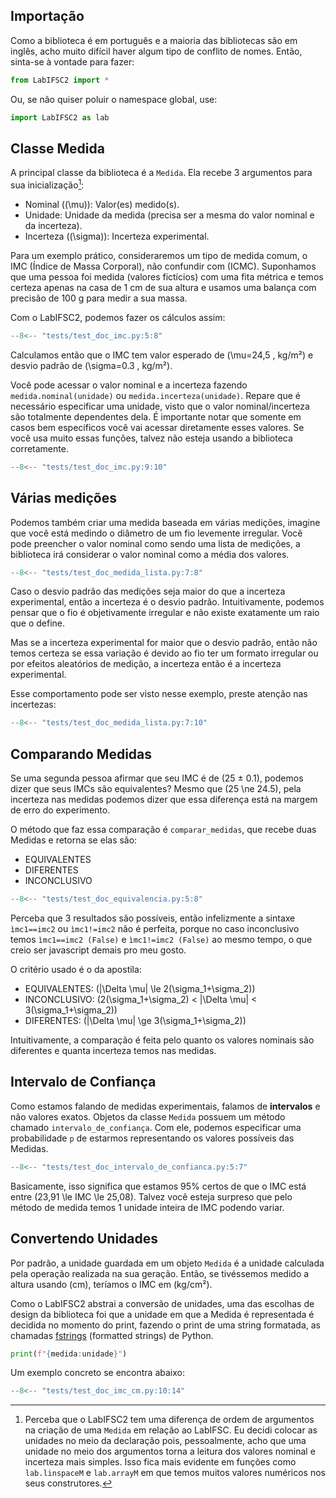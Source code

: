 ## Importação
Como a biblioteca é em português e a maioria das bibliotecas são em inglês, acho muito difícil haver algum tipo de conflito de nomes. Então, sinta-se à vontade para fazer:

```py
from LabIFSC2 import *
```

Ou, se não quiser poluir o namespace global, use:

```py
import LabIFSC2 as lab
```

## Classe Medida

A principal classe da biblioteca é a `Medida`. Ela recebe 3 argumentos para sua inicialização[^1]:

- Nominal (\(\mu\)): Valor(es) medido(s).
- Unidade: Unidade da medida (precisa ser a mesma do valor nominal e da incerteza).
- Incerteza (\(\sigma\)): Incerteza experimental.

Para um exemplo prático, consideraremos um tipo de medida comum, o IMC (Índice de Massa Corporal), não confundir com (ICMC). Suponhamos que uma pessoa foi medida (valores fictícios) com uma fita métrica e temos certeza apenas na casa de 1 cm de sua altura e usamos uma balança com precisão de 100 g para medir a sua massa.

Com o LabIFSC2, podemos fazer os cálculos assim:
```py title="Cálculo de IMC"
--8<-- "tests/test_doc_imc.py:5:8"
```
Calculamos então que o IMC tem valor esperado de \(\mu=24,5 \, kg/m²\) e desvio padrão de \(\sigma=0.3 \, kg/m²\).

Você pode acessar o valor nominal e a incerteza fazendo `medida.nominal(unidade)` ou `medida.incerteza(unidade)`. Repare que é necessário especificar uma unidade, visto que o valor nominal/incerteza são totalmente dependentes dela. É importante notar que somente em casos bem específicos você vai acessar diretamente esses valores. Se você usa muito essas funções, talvez não esteja usando a biblioteca corretamente.

```py title="Cálculo de IMC"
--8<-- "tests/test_doc_imc.py:9:10"
```

## Várias medições
Podemos também criar uma medida baseada em várias medições, imagine que você está medindo o diâmetro de um fio levemente irregular. Você pode preencher o valor nominal como sendo uma lista de medições, a biblioteca irá considerar o valor nominal como a média dos valores.

```py title="Cálculo de IMC"
--8<-- "tests/test_doc_medida_lista.py:7:8"
```
Caso o desvio padrão das medições seja maior do que a incerteza experimental, então a incerteza é o desvio padrão. Intuitivamente, podemos pensar que o fio é objetivamente irregular e não existe exatamente um raio que o define. 

Mas se a incerteza experimental for maior que o desvio padrão, então não temos certeza se essa variação é devido ao fio ter um formato irregular ou por efeitos aleatórios de medição, a incerteza então é a incerteza experimental. 


Esse comportamento pode ser visto nesse exemplo, preste atenção nas incertezas:

```py title="Cálculo de IMC"
--8<-- "tests/test_doc_medida_lista.py:7:10"
```

## Comparando Medidas
Se uma segunda pessoa afirmar que seu IMC é de (25 ± 0.1), podemos dizer que seus IMCs são equivalentes? Mesmo que \(25 \ne 24.5\), pela incerteza nas medidas podemos dizer que essa diferença está na margem de erro do experimento.

O método que faz essa comparação é `comparar_medidas`, que recebe duas Medidas e retorna se elas são:

- EQUIVALENTES
- DIFERENTES
- INCONCLUSIVO

```py title="Comparando IMC"
--8<-- "tests/test_doc_equivalencia.py:5:8"
```

Perceba que 3 resultados são possíveis, então infelizmente a sintaxe `ìmc1==imc2` ou `ìmc1!=imc2` não é perfeita, porque no caso inconclusivo temos `ìmc1==imc2 (False)` e `ìmc1!=imc2 (False)` ao mesmo tempo, o que creio ser javascript demais pro meu gosto.

O critério usado é o da apostila:

- EQUIVALENTES: \(|\Delta \mu| \le 2(\sigma_1+\sigma_2)\)
- INCONCLUSIVO: \(2(\sigma_1+\sigma_2) < |\Delta \mu| < 3(\sigma_1+\sigma_2)\)
- DIFERENTES: \(|\Delta \mu| \ge 3(\sigma_1+\sigma_2)\)

Intuitivamente, a comparação é feita pelo quanto os valores nominais são diferentes e quanta incerteza temos nas medidas.

## Intervalo de Confiança
Como estamos falando de medidas experimentais, falamos de **intervalos** e não valores exatos. Objetos da classe `Medida` possuem um método chamado `intervalo_de_confiança`. Com ele, podemos especificar uma probabilidade `p` de estarmos representando os valores possíveis das Medidas.

```py title="Intervalo de confiança IMC"
--8<-- "tests/test_doc_intervalo_de_confianca.py:5:7"
```
Basicamente, isso significa que estamos 95% certos de que o IMC está entre \(23,91 \le IMC \le 25,08\). Talvez você esteja surpreso que pelo método de medida temos 1 unidade inteira de IMC podendo variar.

## Convertendo Unidades
Por padrão, a unidade guardada em um objeto `Medida` é a unidade calculada pela operação realizada na sua geração. Então, se tivéssemos medido a altura usando \(cm\), teríamos o IMC em \(kg/cm²\).

Como o LabIFSC2 abstrai a conversão de unidades, uma das escolhas de design da biblioteca foi que a unidade em que a Medida é representada é decidida no momento do print, fazendo o print de uma string formatada, as chamadas [fstrings](https://www.youtube.com/watch?v=fkGFNOOmXsY) (formatted strings) de Python.

```py
print(f"{medida:unidade}")
```

Um exemplo concreto se encontra abaixo:

```py title="Conversão de unidades Medida"
--8<-- "tests/test_doc_imc_cm.py:10:14"
```

[^1]:
    Perceba que o LabIFSC2 tem uma diferença de ordem de argumentos na criação de uma `Medida` em relação ao LabIFSC. Eu decidi colocar as unidades no meio da declaração pois, pessoalmente, acho que uma unidade no meio dos argumentos torna a leitura dos valores nominal e incerteza mais simples. Isso fica mais evidente em funções como `lab.linspaceM` e `lab.arrayM` em que temos muitos valores numéricos nos seus construtores.